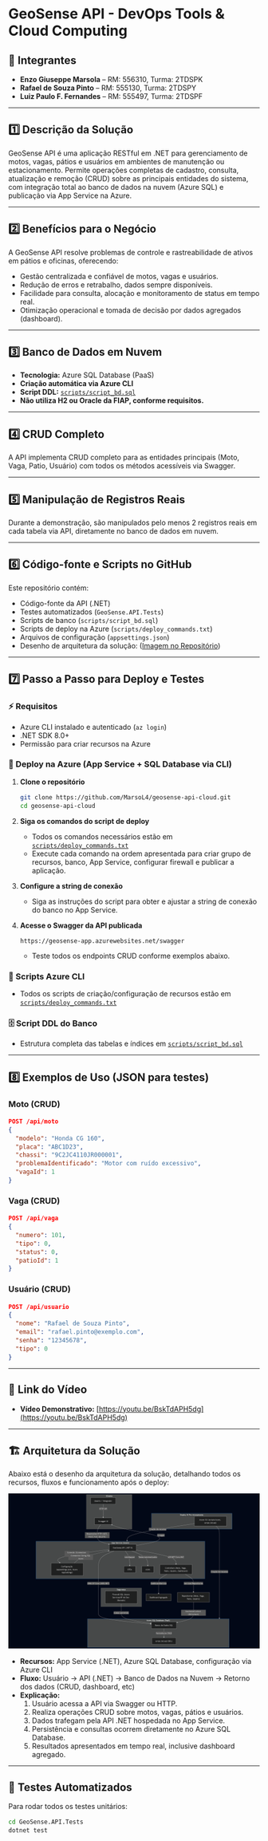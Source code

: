 # GeoSense API - DevOps Tools & Cloud Computing

## 👥 Integrantes

- **Enzo Giuseppe Marsola** – RM: 556310, Turma: 2TDSPK  
- **Rafael de Souza Pinto** – RM: 555130, Turma: 2TDSPY  
- **Luiz Paulo F. Fernandes** – RM: 555497, Turma: 2TDSPF

---

## 1️⃣ Descrição da Solução

GeoSense API é uma aplicação RESTful em .NET para gerenciamento de motos, vagas, pátios e usuários em ambientes de manutenção ou estacionamento. Permite operações completas de cadastro, consulta, atualização e remoção (CRUD) sobre as principais entidades do sistema, com integração total ao banco de dados na nuvem (Azure SQL) e publicação via App Service na Azure.

---

## 2️⃣ Benefícios para o Negócio

A GeoSense API resolve problemas de controle e rastreabilidade de ativos em pátios e oficinas, oferecendo:
- Gestão centralizada e confiável de motos, vagas e usuários.
- Redução de erros e retrabalho, dados sempre disponíveis.
- Facilidade para consulta, alocação e monitoramento de status em tempo real.
- Otimização operacional e tomada de decisão por dados agregados (dashboard).

---

## 3️⃣ Banco de Dados em Nuvem

- **Tecnologia:** Azure SQL Database (PaaS)
- **Criação automática via Azure CLI**
- **Script DDL:** [`scripts/script_bd.sql`](scripts/script_bd.sql)
- **Não utiliza H2 ou Oracle da FIAP, conforme requisitos.**

---

## 4️⃣ CRUD Completo

A API implementa CRUD completo para as entidades principais (Moto, Vaga, Patio, Usuário) com todos os métodos acessíveis via Swagger.

---

## 5️⃣ Manipulação de Registros Reais

Durante a demonstração, são manipulados pelo menos 2 registros reais em cada tabela via API, diretamente no banco de dados em nuvem.

---

## 6️⃣ Código-fonte e Scripts no GitHub

Este repositório contém:
- Código-fonte da API (.NET)
- Testes automatizados (`GeoSense.API.Tests`)
- Scripts de banco (`scripts/script_bd.sql`)
- Scripts de deploy na Azure (`scripts/deploy_commands.txt`)
- Arquivos de configuração (`appsettings.json`)
- Desenho de arquitetura da solução: ([Imagem no Repositório](arquitetura/desenho-arquitetura.png))

---

## 7️⃣ Passo a Passo para Deploy e Testes

### ⚡ Requisitos

- Azure CLI instalado e autenticado (`az login`)
- .NET SDK 8.0+
- Permissão para criar recursos na Azure

### 🚀 Deploy na Azure (App Service + SQL Database via CLI)

1. **Clone o repositório**
   ```bash
   git clone https://github.com/MarsoL4/geosense-api-cloud.git
   cd geosense-api-cloud
   ```

2. **Siga os comandos do script de deploy**
   - Todos os comandos necessários estão em [`scripts/deploy_commands.txt`](scripts/deploy_commands.txt)
   - Execute cada comando na ordem apresentada para criar grupo de recursos, banco, App Service, configurar firewall e publicar a aplicação.

3. **Configure a string de conexão**
   - Siga as instruções do script para obter e ajustar a string de conexão do banco no App Service.

4. **Acesse o Swagger da API publicada**
   ```
   https://geosense-app.azurewebsites.net/swagger
   ```
   - Teste todos os endpoints CRUD conforme exemplos abaixo.

### 📄 Scripts Azure CLI

- Todos os scripts de criação/configuração de recursos estão em [`scripts/deploy_commands.txt`](scripts/deploy_commands.txt)

### 🗄️ Script DDL do Banco

- Estrutura completa das tabelas e índices em [`scripts/script_bd.sql`](scripts/script_bd.sql)

---

## 8️⃣ Exemplos de Uso (JSON para testes)

### Moto (CRUD)
```json
POST /api/moto
{
  "modelo": "Honda CG 160",
  "placa": "ABC1D23",
  "chassi": "9C2JC4110JR000001",
  "problemaIdentificado": "Motor com ruído excessivo",
  "vagaId": 1
}
```

### Vaga (CRUD)
```json
POST /api/vaga
{
  "numero": 101,
  "tipo": 0,
  "status": 0,
  "patioId": 1
}
```

### Usuário (CRUD)
```json
POST /api/usuario
{
  "nome": "Rafael de Souza Pinto",
  "email": "rafael.pinto@exemplo.com",
  "senha": "12345678",
  "tipo": 0
}
```

---

## 🔗 Link do Vídeo

- **Vídeo Demonstrativo:** [https://youtu.be/BskTdAPH5dg](https://youtu.be/BskTdAPH5dg)

---

## 🏗️ Arquitetura da Solução

Abaixo está o desenho da arquitetura da solução, detalhando todos os recursos, fluxos e funcionamento após o deploy:

![Arquitetura GeoSense API](arquitetura/desenho-arquitetura.png)

- **Recursos:** App Service (.NET), Azure SQL Database, configuração via Azure CLI
- **Fluxo:** Usuário → API (.NET) → Banco de Dados na Nuvem → Retorno dos dados (CRUD, dashboard, etc)
- **Explicação:** 
  1. Usuário acessa a API via Swagger ou HTTP.
  2. Realiza operações CRUD sobre motos, vagas, pátios e usuários.
  3. Dados trafegam pela API .NET hospedada no App Service.
  4. Persistência e consultas ocorrem diretamente no Azure SQL Database.
  5. Resultados apresentados em tempo real, inclusive dashboard agregado.

---

## 🧪 Testes Automatizados

Para rodar todos os testes unitários:
```bash
cd GeoSense.API.Tests
dotnet test
```
